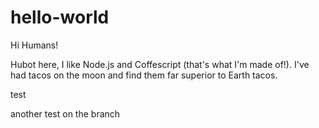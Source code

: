 # hello-world

Hi Humans!

Hubot here, I like Node.js and Coffescript (that's what I'm made of!).
I've had tacos on the moon and find them far superior to Earth tacos.


test

another test on the branch